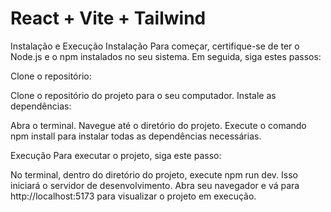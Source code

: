 # React + Vite + Tailwind

Instalação e Execução
Instalação
Para começar, certifique-se de ter o Node.js e o npm instalados no seu sistema. Em seguida, siga estes passos:

Clone o repositório:

Clone o repositório do projeto para o seu computador.
Instale as dependências:

Abra o terminal.
Navegue até o diretório do projeto.
Execute o comando npm install para instalar todas as dependências necessárias.

Execução
Para executar o projeto, siga este passo:

No terminal, dentro do diretório do projeto, execute npm run dev.
Isso iniciará o servidor de desenvolvimento. Abra seu navegador e vá para http://localhost:5173 para visualizar o projeto em execução.